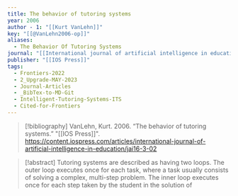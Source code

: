 ```yaml
---
title: The behavior of tutoring systems
year: 2006
author - 1: "[[Kurt VanLehn]]"
key: "[[@VanLehn2006-op]]"
aliases:
  - The Behavior Of Tutoring Systems
journal: "[[International journal of artificial intelligence in education]]"
publisher: "[[IOS Press]]"
tags:
  - Frontiers-2022
  - 2_Upgrade-MAY-2023
  - Journal-Articles
  - _BibTex-to-MD-Git
  - Intelligent-Tutoring-Systems-ITS
  - Cited-for-Frontiers
---
```


> [!bibliography]
> VanLehn, Kurt. 2006. “The behavior of tutoring systems.” "[[IOS Press]]". https://content.iospress.com/articles/international-journal-of-artificial-intelligence-in-education/jai16-3-02

> [!abstract]
> Tutoring systems are described as having two loops. The outer loop executes once for each task, where a task usually consists of solving a complex, multi-step problem. The inner loop executes once for each step taken by the student in the solution of